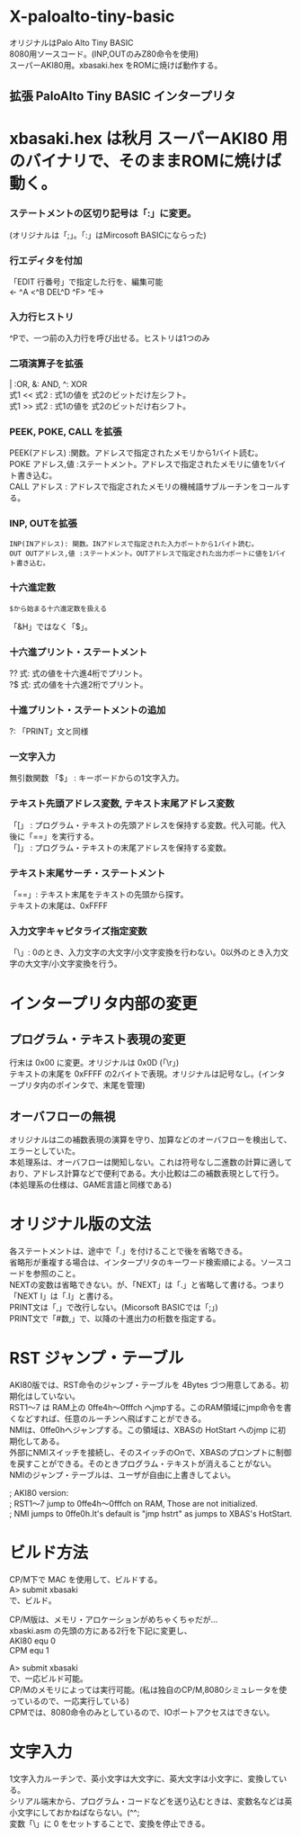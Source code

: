 # X-paloalto-tiny-basic
  オリジナルはPalo Alto Tiny BASIC  
  8080用ソースコード。(INP,OUTのみZ80命令を使用)    
  スーパーAKI80用。xbasaki.hex をROMに焼けば動作する。    
## 拡張 PaloAlto Tiny BASIC インタープリタ

# xbasaki.hex は秋月 スーパーAKI80 用のバイナリで、そのままROMに焼けば動く。  

### ステートメントの区切り記号は「:」に変更。
 (オリジナルは「;」。「:」はMircosoft BASICにならった)  
### 行エディタを付加  
  「EDIT 行番号」で指定した行を、編集可能  
  <- ^A  <^B  DEL^D  ^F> ^E->  
### 入力行ヒストリ
   ^Pで、一つ前の入力行を呼び出せる。ヒストリは1つのみ    
### 二項演算子を拡張
  | :OR,  &: AND, ^: XOR  
  式1 << 式2 : 式1の値を 式2のビットだけ左シフト。  
  式1 >> 式2 : 式1の値を 式2のビットだけ右シフト。  
### PEEK, POKE, CALL を拡張
  PEEK(アドレス) :関数。アドレスで指定されたメモリから1バイト読む。  
  POKE アドレス,値 :ステートメント。アドレスで指定されたメモリに値を1バイト書き込む。  
  CALL アドレス : アドレスで指定されたメモリの機械語サブルーチンをコールする。  
### INP, OUTを拡張  
    INP(INアドレス): 関数。INアドレスで指定された入力ポートから1バイト読む。
    OUT OUTアドレス,値 :ステートメント。OUTアドレスで指定された出力ポートに値を1バイト書き込む。  
### 十六進定数  
    $から始まる十六進定数を扱える  
   「&H」ではなく「$」。  
### 十六進プリント・ステートメント
  ?? 式: 式の値を十六進4桁でプリント。  
  ?$ 式: 式の値を十六進2桁でプリント。  
### 十進プリント・ステートメントの追加
  ?: 「PRINT」文と同様

### 一文字入力
  無引数関数 「$」 : キーボードからの1文字入力。  
### テキスト先頭アドレス変数, テキスト末尾アドレス変数
  「[」 : プログラム・テキストの先頭アドレスを保持する変数。代入可能。代入後に「==」を実行する。  
  「]」 : プログラム・テキストの末尾アドレスを保持する変数。  
###   テキスト末尾サーチ・ステートメント
  「==」: テキスト末尾をテキストの先頭から探す。  
    テキストの末尾は、0xFFFF  
###  入力文字キャピタライズ指定変数
   「\」: 0のとき、入力文字の大文字/小文字変換を行わない。0以外のとき入力文字の大文字/小文字変換を行う。  

# インタープリタ内部の変更

## プログラム・テキスト表現の変更
  行末は 0x00 に変更。オリジナルは 0x0D (「\r」)  
  テキストの末尾を 0xFFFF の2バイトで表現。オリジナルは記号なし。(インタープリタ内のポインタで、末尾を管理)  
## オーバフローの無視  
  オリジナルは二の補数表現の演算を守り、加算などのオーバフローを検出して、エラーとしていた。  
  本処理系は、オーバフローは関知しない。これは符号なし二進数の計算に適しており、アドレス計算などで便利である。大小比較は二の補数表現として行う。  
   (本処理系の仕様は、GAME言語と同様である)

# オリジナル版の文法
  各ステートメントは、途中で「.」を付けることで後を省略できる。  
  省略形が重複する場合は、インタープリタのキーワード検索順による。ソースコードを参照のこと。  
  NEXTの変数は省略できない。が、「NEXT」は「.」と省略して書ける。つまり「NEXT I」は「.I」と書ける。  
  PRINT文は「,」で改行しない。(Micorsoft BASICでは「;」)  
  PRINT文で「#数,」で、以降の十進出力の桁数を指定する。  

# RST ジャンプ・テーブル
AKI80版では、RST命令のジャンプ・テーブルを 4Bytes づつ用意してある。初期化はしていない。  
RST1〜7 は RAM上の 0ffe4h〜0fffch へjmpする。このRAM領域にjmp命令を書くなどすれば、任意のルーチンへ飛ばすことができる。  
NMIは、0ffe0hへジャンプする。この領域は、XBASの HotStart へのjmp に初期化してある。  
外部にNMIスイッチを接続し、そのスイッチのOnで、XBASのプロンプトに制御を戻すことができる。そのときプログラム・テキストが消えることがない。  
NMIのジャンプ・テーブルは、ユーザが自由に上書きしてよい。  

; AKI80 version:  
; RST1〜7 jump to 0ffe4h〜0fffch on RAM, Those are not initialized.  
; NMI jumps to 0ffe0h.It's default is "jmp hstrt" as jumps to XBAS's HotStart.    

# ビルド方法
CP/M下で MAC を使用して、ビルドする。  
A> submit xbasaki  
で、ビルド。

CP/M版は、メモリ・アロケーションがめちゃくちゃだが…  
xbaski.asm の先頭の方にある2行を下記に変更し、  
  AKI80 equ 0  
  CPM equ 1  

 A> submit xbasaki  
で、一応ビルド可能。  
CP/Mのメモリによっては実行可能。(私は独自のCP/M,8080シミュレータを使っているので、一応実行している)  
CPMでは、8080命令のみとしているので、IOポートアクセスはできない。  

# 文字入力
1文字入力ルーチンで、英小文字は大文字に、英大文字は小文字に、変換している。   
シリアル端末から、プログラム・コードなどを送り込むときは、変数名などは英小文字にしておかねばならない。(^^;   
変数「\」に 0 をセットすることで、変換を停止できる。 
